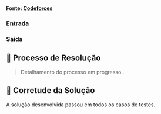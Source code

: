 # 

**Fonte: [Codeforces](https://codeforces.com/contest/2065/problem/B)**



### Entrada

### Saída



## 🧩 Processo de Resolução

> Detalhamento do processo em progresso..

## 📝 Corretude da Solução
A solução desenvolvida passou em todos os casos de testes.
